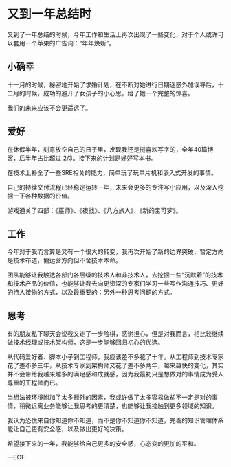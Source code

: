 # 又到一年总结时

又到了一年总结的时候，今年工作和生活上再次出现了一些变化，对于个人或许可以套用一个苹果的广告词：“年年焕新”。

## 小确幸

十一月的时候，秘密地开始了求婚计划，在不断对她进行日期迷惑外加误导后，十二月的时候，成功的避开了女孩子的小心思，给了她一个完整的惊喜。

我们的未来应该不会更遥远了。

## 爱好

在休假半年，刻意放空自己的日子里，发现我还是挺喜欢写字的，全年40篇博客，后半年占比超过 2/3。接下来的计划是好好写本书。

在技术上补全了一些SRE相关的能力，简单玩了玩单片机和嵌入式开发的事情。

自己的持续交付流程已经稳定运转一年，未来会更多的专注写小应用，以及深入挖掘一下各种数据的价值。

游戏通关了四部：《巫师》、《夜战》、《八方旅人》、《新的宝可梦》。

## 工作

今年对于我而言算是又有一个很大的转变，我再次开始了新的边界突破，暂定方向是技术布道，偏运营方向但不舍技术本命。

团队能够让我触达各部门各层级的技术人和非技术人，去挖掘一些“沉默着”的技术和技术产品的价值，也能够让我去向更资深的专家们学习一些写作沟通技巧、更好的待人接物的方式，以及最重要的：另外一种思考问题的方式。

## 思考

有的朋友私下聊天会说我又走了一步险棋，感谢担心，但是对我而言，相比较继续做技术经理或技术架构师，这是一步能够回归初心的优选。

从代码爱好者、脚本小子到工程师，我应该差不多花了十年。从工程师到技术专家花了差不多三年，从技术专家到架构师又花了差不多两年，越来越快的变化，其实并不会带给我越来越多的满足感和成就感，因为我最初只是想做对的事情成为受人尊重的工程师而已。

当想法被环境附加了太多额外的因素，我或许做了太多容易做却不一定是对的事情，稍微远离业务能够让我思考的更清楚，也能够让我接触到更多领域的知识。

我认为恐慌来自你知道你不知道，而不是你不知道你不知道，完善的知识管理体系能让自己更有安全感，以及做出更好的决策。

希望接下来的一年，我能够给自己更多的安全感，心态变的更加的平和。

—EOF












